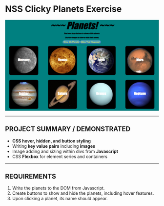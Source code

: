 # NSS Clicky Planets Exercise

![Splashpage](https://raw.githubusercontent.com/mitchellblom/clicky-planets/clicky-planets/planets1.png)

<hr>

## PROJECT SUMMARY / DEMONSTRATED
 - **CSS hover, hidden, and button styling**
 - Writing **key value pairs** including **images**
 - Image adding and sizing within divs from **Javascript**
 - CSS **Flexbox** for element series and containers

<hr>

## REQUIREMENTS

1. Write the planets to the DOM from Javascript.
1. Create buttons to show and hide the planets, including hover features.
1. Upon clicking a planet, its name should appear.